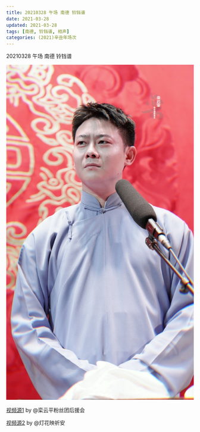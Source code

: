```yaml
---
title: 20210328 午场 南德 铃铛谱
date: 2021-03-28
updated: 2021-03-28
tags: [南德, 铃铛谱, 相声] 
categories: (2021)辛丑年场次
---
```

20210328 午场 南德 铃铛谱

![](https://raw.githubusercontent.com/rhenginium/image/main/007aVJ83ly1gozp83cn6hj31o42zce83.jpg)

[视频源1](https://m.weibo.cn/detail/4619763839928925) by @栾云平粉丝团后援会

[视频源2](https://m.weibo.cn/detail/4619760232827694)  by @灯花映祈安